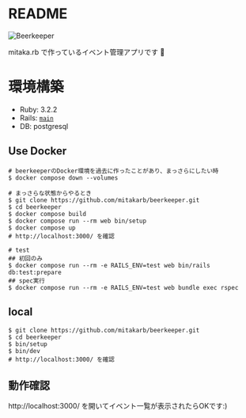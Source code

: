 # README

![Beerkeeper](app/assets/images/logo.svg)

mitaka.rb で作っているイベント管理アプリです :beers:

# 環境構築

- Ruby: 3.2.2
- Rails: [`main`](https://github.com/rails/rails/tree/main)
- DB: postgresql

## Use Docker

```shell
# beerkeeperのDocker環境を過去に作ったことがあり、まっさらにしたい時
$ docker compose down --volumes

# まっさらな状態からやるとき
$ git clone https://github.com/mitakarb/beerkeeper.git
$ cd beerkeeper
$ docker compose build
$ docker compose run --rm web bin/setup
$ docker compose up
# http://localhost:3000/ を確認

# test
## 初回のみ
$ docker compose run --rm -e RAILS_ENV=test web bin/rails db:test:prepare
## spec実行
$ docker compose run --rm -e RAILS_ENV=test web bundle exec rspec
```

## local

```shell
$ git clone https://github.com/mitakarb/beerkeeper.git
$ cd beerkeeper
$ bin/setup
$ bin/dev
# http://localhost:3000/ を確認
```

## 動作確認

http://localhost:3000/ を開いてイベント一覧が表示されたらOKです:)
